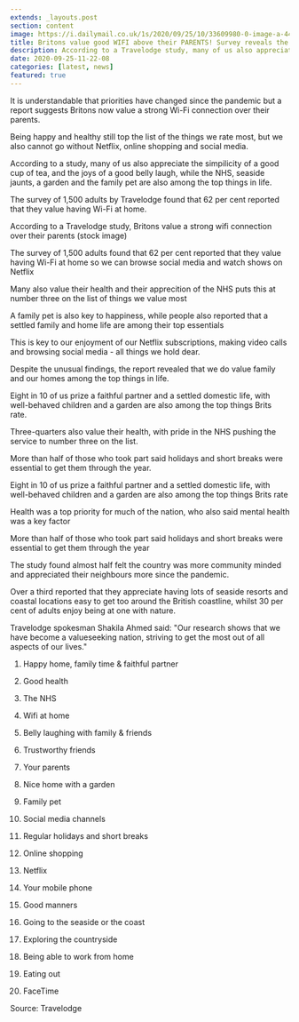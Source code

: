 ```yaml
---
extends: _layouts.post
section: content
image: https://i.dailymail.co.uk/1s/2020/09/25/10/33609980-0-image-a-44_1601026966172.jpg 
title: Britons value good WIFI above their PARENTS! Survey reveals the things in life we hold dear 
description: According to a Travelodge study, many of us also appreciatea good cup of tea, and the joys of a good belly laugh, while the NHS,  a garden and the family pet are also among the top things in life. 
date: 2020-09-25-11-22-08 
categories: [latest, news] 
featured: true 
--- 
```

It is understandable that priorities have changed since the pandemic but a report suggests Britons now value a strong Wi-Fi connection over their parents.

Being happy and healthy still top the list of the things we rate most, but we also cannot go without Netflix, online shopping and social media.

According to a study, many of us also appreciate the simpilicity of a good cup of tea, and the joys of a good belly laugh, while the NHS, seaside jaunts, a garden and the family pet are also among the top things in life. 

The survey of 1,500 adults by Travelodge found that 62 per cent reported that they value having Wi-Fi at home.

According to a Travelodge study, Britons value a strong wifi connection over their parents (stock image)

The survey of 1,500 adults found that 62 per cent reported that they value having Wi-Fi at home so we can browse social media and watch shows on Netflix

Many also value their health and their apprecition of the NHS puts this at number three on the list of things we value most

A family pet is also key to happiness, while people also reported that a settled family and home life are among their top essentials

This is key to our enjoyment of our Netflix subscriptions, making video calls and browsing social media - all things we hold dear. 

Despite the unusual findings, the report revealed that we do value family and our homes among the top things in life. 

Eight in 10 of us prize a faithful partner and a settled domestic life, with well-behaved children and a garden are also among the top things Brits rate.  

Three-quarters also value their health, with pride in the NHS pushing the service to number three on the list. 

More than half of those who took part said holidays and short breaks were essential to get them through the year. 

Eight in 10 of us prize a faithful partner and a settled domestic life, with well-behaved children and a garden are also among the top things Brits rate

Health was a top priority for much of the nation, who also said mental health was a key factor

More than half of those who took part said holidays and short breaks were essential to get them through the year

The study found almost half felt the country was more community minded and appreciated their neighbours more since the pandemic.

Over a third reported that they appreciate having lots of seaside resorts and coastal locations easy to get too around the British coastline, whilst 30 per cent of adults enjoy being at one with nature.

Travelodge spokesman Shakila Ahmed said: "Our research shows that we have become a valueseeking nation, striving to get the most out of all aspects of our lives."

1. Happy home, family time & faithful partner

2. Good health

3. The NHS

4. Wifi at home

5. Belly laughing with family & friends

6. Trustworthy friends

7. Your parents

8. Nice home with a garden

9. Family pet

10. Social media channels

11. Regular holidays and short breaks

12. Online shopping

13. Netflix

14. Your mobile phone

15. Good manners

16. Going to the seaside or the coast

17. Exploring the countryside

18. Being able to work from home

19. Eating out

20. FaceTime

Source: Travelodge   

